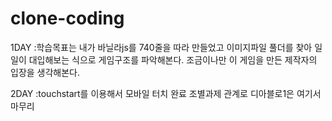 # clone-coding

1DAY
:학습목표는 내가 바닐라js를 740줄을 따라 만들었고
이미지파일 풀더를 찾아 일일이 대입해보는 식으로 게임구조를 파악해본다.
조금이나만 이 게임을 만든 제작자의 입장을 생각해본다. 

2DAY
:touchstart를 이용해서 모바일 터치 완료
조별과제 관계로 디아블로1은 여기서 마무리